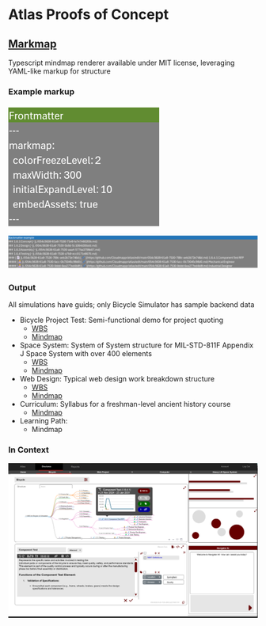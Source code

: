 # Atlas Proofs of Concept

## [Markmap](https://github.com/markmap/markmap)
Typescript mindmap renderer available under MIT license, leveraging YAML-like markup for structure

### Example markup
![frontmatter](image-3.png)
![backmatter](image-2.png)

### Output
All simulations have guids; only Bicycle Simulator has sample backend data

- Bicycle Project Test: Semi-functional demo for project quoting
  - [WBS](https://cloudmappr.github.io/atlas/bicycleDemo_WBS)
  - [Mindmap](https://cloudmappr.github.io/atlas/bicycleDemo_MM)
- Space System:  System of System structure for MIL-STD-811F Appendix J Space System with over 400 elements
  - [WBS](https://cloudmappr.github.io/atlas/spaceSystem_WBS)
  - [Mindmap](https://cloudmappr.github.io/atlas/spaceSystem_MM)
- Web Design:  Typical web design work breakdown structure
  - [WBS](https://cloudmappr.github.io/atlas/webDesign_WBS)
  - [Mindmap](https://cloudmappr.github.io/atlas/webDesign_MM)
- Curriculum:  Syllabus for a freshman-level ancient history course
  - [Mindmap](https://cloudmappr.github.io/atlas/ancientHistory_Curr)
- Learning Path: 
  - Mindmap
  
### In Context
![rough mockup](image-4.png)